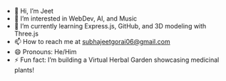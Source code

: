 - 👋 Hi, I’m Jeet
- 👀 I’m interested in WebDev, AI, and Music
- 🌱 I’m currently learning Express.js, GitHub, and 3D modeling with Three.js
- 📫 How to reach me at subhajeetgorai06@gmail.com
- 😄 Pronouns: He/Him
- ⚡ Fun fact: I’m building a Virtual Herbal Garden showcasing medicinal plants!
